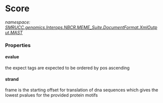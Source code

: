 ﻿# Score
_namespace: [SMRUCC.genomics.Interops.NBCR.MEME_Suite.DocumentFormat.XmlOutput.MAST](./index.md)_






### Properties

#### evalue
the expect tags are expected to be ordered by pos ascending
#### strand
frame is the starting offset for translation of dna sequences which gives the lowest pvalues for the provided protein motifs
